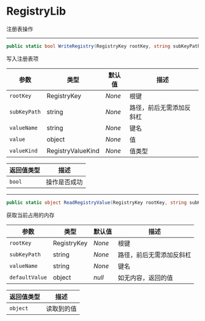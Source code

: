 # RegistryLib

注册表操作

---

``` C#
public static bool WriteRegistry(RegistryKey rootKey, string subKeyPath, string valueName, object value, RegistryValueKind valueKind)
```
写入注册表项

|参数|类型|默认值|描述|
|-|-|-|-|
|`rootKey`|RegistryKey|*None*|根键|
|`subKeyPath`|string|*None*|路径，前后无需添加反斜杠|
|`valueName`|string|*None*|键名|
|`value`|object|*None*|值|
|`valueKind`|RegistryValueKind|*None*|值类型|

|返回值类型|描述|
|-|-|
|`bool`|操作是否成功|

---

``` C#
public static object ReadRegistryValue(RegistryKey rootKey, string subKeyPath, string valueName, object defaultValue = null)
```
获取当前占用的内存

|参数|类型|默认值|描述|
|-|-|-|-|
|`rootKey`|RegistryKey|*None*|根键|
|`subKeyPath`|string|*None*|路径，前后无需添加反斜杠|
|`valueName`|string|*None*|键名|
|`defaultValue`|object|*null*|如无内容，返回的值|

|返回值类型|描述|
|-|-|
|`object`|读取到的值|